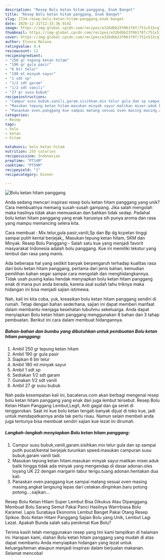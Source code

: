 ```yaml
---
description: "Resep Bolu ketan hitam panggang, Enak Banget"
title: "Resep Bolu ketan hitam panggang, Enak Banget"
slug: 2734-resep-bolu-ketan-hitam-panggang-enak-banget
date: 2020-12-31T12:33:36.914Z
image: https://img-global.cpcdn.com/recipes/e326dbb23f061f8f/751x532cq70/bolu-ketan-hitam-panggang-foto-resep-utama.jpg
thumbnail: https://img-global.cpcdn.com/recipes/e326dbb23f061f8f/751x532cq70/bolu-ketan-hitam-panggang-foto-resep-utama.jpg
cover: https://img-global.cpcdn.com/recipes/e326dbb23f061f8f/751x532cq70/bolu-ketan-hitam-panggang-foto-resep-utama.jpg
author: Elnora Malone
ratingvalue: 4.4
reviewcount: 12
recipeingredient:
- "250 gr tepung ketan hitam"
- "190 gr gula pasir"
- "6 btr telur"
- "180 ml minyak sayur"
- "1 sdt sp"
- "1/2 sdt garam"
- "1/2 sdt vanili"
- "27 gr susu bubuk"
recipeinstructions:
- "Campur susu bubuk,vanili,garam.sisihkan.mix telur gula dan sp sampai putih pucat/kental berjejak.turunkan speed.masukan campuran susu bubuk,garam vanili tadi."
- "Masukan tepung ketan hitam.masukan minyak sayur.matikan mixer.aduk balik hingga tidak ada minyak yang mengendap di dasar adonan.oles loyang UK 22 dengan margarin tabur terigu.tuang adonan.hentakan dua kali."
- "Panaskan oven.panggang kue sampai matang sesuai oven masing masing.angkat langsung lepas dari cetakan.dinginkan.baru potong potong....sajikan..."
categories:
- Resep
tags:
- bolu
- ketan
- hitam

katakunci: bolu ketan hitam 
nutrition: 255 calories
recipecuisine: Indonesian
preptime: "PT14M"
cooktime: "PT59M"
recipeyield: "1"
recipecategory: Dinner

---
```



![Bolu ketan hitam panggang](https://img-global.cpcdn.com/recipes/e326dbb23f061f8f/751x532cq70/bolu-ketan-hitam-panggang-foto-resep-utama.jpg)

Anda sedang mencari inspirasi resep bolu ketan hitam panggang yang unik? Cara membuatnya memang susah-susah gampang. Jika salah mengolah maka hasilnya tidak akan memuaskan dan bahkan tidak sedap. Padahal bolu ketan hitam panggang yang enak harusnya sih punya aroma dan rasa yang mampu memancing selera kita.

Cara membuat : Mix telur,gula pasir,vanili,Sp dan Bp dg kcpetan tinggi sampai putih kental berjejak,, Masukan tepung ketan hitam, SKM dan Minyak. Resep Bolu Panggang - Salah satu kue yang menjadi favorit masyarakat Indonesia adalah bolu panggang. Kue ini memiliki tekstur yang lembut dan rasa yang manis.

Ada beberapa hal yang sedikit banyak berpengaruh terhadap kualitas rasa dari bolu ketan hitam panggang, pertama dari jenis bahan, kemudian pemilihan bahan segar sampai cara mengolah dan menghidangkannya. Tidak usah pusing kalau hendak menyiapkan bolu ketan hitam panggang enak di mana pun anda berada, karena asal sudah tahu triknya maka hidangan ini bisa menjadi sajian istimewa.


Nah, kali ini kita coba, yuk, kreasikan bolu ketan hitam panggang sendiri di rumah. Tetap dengan bahan sederhana, sajian ini dapat memberi manfaat dalam membantu menjaga kesehatan tubuhmu sekeluarga. Anda dapat menyiapkan Bolu ketan hitam panggang menggunakan 8 bahan dan 3 tahap pembuatan. Berikut ini cara dalam membuat hidangannya.

<!--inarticleads1-->

##### Bahan-bahan dan bumbu yang dibutuhkan untuk pembuatan Bolu ketan hitam panggang:

1. Ambil 250 gr tepung ketan hitam
1. Ambil 190 gr gula pasir
1. Siapkan 6 btr telur
1. Ambil 180 ml minyak sayur
1. Ambil 1 sdt sp
1. Sediakan 1/2 sdt garam
1. Gunakan 1/2 sdt vanili
1. Ambil 27 gr susu bubuk


Nah pada kesempatan kali ini, bacaterus.com akan berbagi mengenai resep bolu ketan hitam panggang yang enak dan juga lembut tersebut. Resep Bolu Ketan Hitam Panggang Lembut,Legit, Anti gagal dan ga seret di tenggorokan. Saat ini kue bolu ketan tengah banyak dijual di toko kue, jadi untuk mendapatkannya anda tak perlu risau. Namun selain membeli anda juga tentunya bisa membuat sendiri sajian kue lezat ini dirumah. 

<!--inarticleads2-->

##### Langkah-langkah menyiapkan Bolu ketan hitam panggang:

1. Campur susu bubuk,vanili,garam.sisihkan.mix telur gula dan sp sampai putih pucat/kental berjejak.turunkan speed.masukan campuran susu bubuk,garam vanili tadi.
1. Masukan tepung ketan hitam.masukan minyak sayur.matikan mixer.aduk balik hingga tidak ada minyak yang mengendap di dasar adonan.oles loyang UK 22 dengan margarin tabur terigu.tuang adonan.hentakan dua kali.
1. Panaskan oven.panggang kue sampai matang sesuai oven masing masing.angkat langsung lepas dari cetakan.dinginkan.baru potong potong....sajikan...


Resep Bolu Ketan Hitam Super Lembut Bisa Dikukus Atau Dipanggang. Membuat Bolu Sarang Semut Pakai Panci Hasilnya Warrrbiasa Bolu Karamel. Lapis Surabaya Ekonomis Lembut Banget Pakai Otang Resep Spikoe. Bolu Ketan Hitam Panggang Sajian Bolu yang Unik, Lembut Lagi Lezat. Apakah Bunda salah satu penikmat Kue Bolu? 

Terima kasih telah menggunakan resep yang tim kami tampilkan di halaman ini. Harapan kami, olahan Bolu ketan hitam panggang yang mudah di atas dapat membantu Anda menyiapkan hidangan yang lezat untuk keluarga/teman ataupun menjadi inspirasi dalam berjualan makanan. Selamat mencoba!
